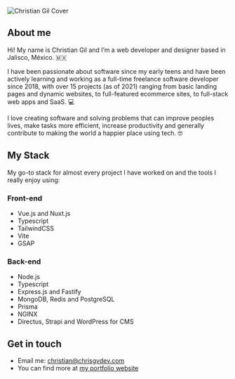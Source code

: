 ![Christian Gil Cover](https://chrisgvdev.com/wp-content/uploads/2022/04/cgv-web-github-cover.jpg "Web design and development")

## About me
Hi! My name is Christian Gil and I’m a web developer and designer based in Jalisco, México. 🇲🇽

I have been passionate about software since my early teens and have been actively learning and working as a full-time freelance software developer since 2018, with over 15 projects (as of 2021) ranging from basic landing pages and dynamic websites, to full-featured ecommerce sites, to full-stack web apps and SaaS. 💻

I love creating software and solving problems that can improve peoples lives, make tasks more efficient, increase productivity and generally contribute to making the world a happier place using tech. 🤓

## My Stack
My go-to stack for almost every project I have worked on and the tools I really enjoy using:

### Front-end
- Vue.js and Nuxt.js
- Typescript
- TailwindCSS
- Vite
- GSAP

### Back-end
- Node.js
- Typescript
- Express.js and Fastify
- MongoDB, Redis and PostgreSQL
- Prisma
- NGINX
- Directus, Strapi and WordPress for CMS

## Get in touch
- Email me: [christian@chrisgvdev.com](mailto:christian@chrisgvdev.com)
- You can find more at [my portfolio website](https://chrisgvdev.com)
